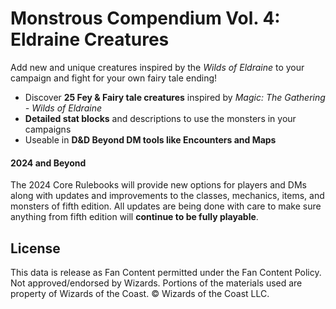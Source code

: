 # Monstrous Compendium Vol. 4: Eldraine Creatures

Add new and unique creatures inspired by the *Wilds of Eldraine* to your campaign and fight for your own fairy tale ending!

- Discover **25 Fey & Fairy tale creatures** inspired by *Magic: The Gathering - Wilds of Eldraine*
- **Detailed stat blocks** and descriptions to use the monsters in your campaigns
- Useable in **D&D Beyond DM tools like Encounters and Maps**

#### 2024 and Beyond

The 2024 Core Rulebooks will provide new options for players and DMs along with updates and improvements to the classes, mechanics, items, and monsters of fifth edition. All updates are being done with care to make sure anything from fifth edition will **continue to be fully playable**.



## License

This data is release as Fan Content permitted under the Fan Content Policy. Not approved/endorsed by Wizards. Portions of the materials used are property of Wizards of the Coast. © Wizards of the Coast LLC.
